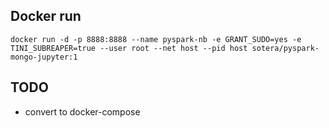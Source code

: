 ## Docker run


```
docker run -d -p 8888:8888 --name pyspark-nb -e GRANT_SUDO=yes -e TINI_SUBREAPER=true --user root --net host --pid host sotera/pyspark-mongo-jupyter:1
```

## TODO

* convert to docker-compose
